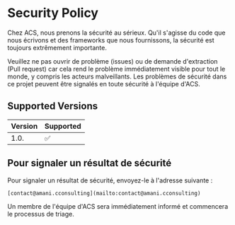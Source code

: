 # Security Policy

Chez ACS, nous prenons la sécurité au sérieux. Qu'il s'agisse du code que nous écrivons et des frameworks que nous fournissons, la sécurité est toujours extrêmement importante.

Veuillez ne pas ouvrir de problème (issues) ou de demande d'extraction (Pull request) car cela rend le problème immédiatement visible pour tout le monde, y compris les acteurs malveillants. Les problèmes de sécurité dans ce projet peuvent être signalés en toute sécurité à l'équipe d'ACS.

## Supported Versions

| Version | Supported          |
| ------- | ------------------ |
| 1.0.    | :white_check_mark: |

## Pour signaler un résultat de sécurité

Pour signaler un résultat de sécurité, envoyez-le à l'adresse suivante :

    [contact@amani.cconsulting](mailto:contact@amani.cconsulting)

Un membre de l'équipe d'ACS sera immédiatement informé et commencera le processus de triage.

